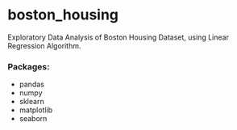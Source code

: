 # boston_housing
Exploratory Data Analysis of Boston Housing Dataset, using Linear Regression Algorithm.

### Packages:
- pandas
- numpy
- sklearn
- matplotlib
- seaborn

